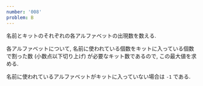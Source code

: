```yaml
---
number: '008'
problem: B
---
```

名前とキットのそれぞれの各アルファベットの出現数を数える.

各アルファベットについて, 名前に使われている個数をキットに入っている個数で割った数 (小数点以下切り上げ) が必要なキット数であるので, この最大値を求める.

名前に使われているアルファベットがキットに入っていない場合は `-1` である.
